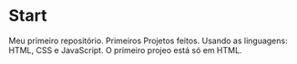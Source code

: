 # Start
 Meu primeiro repositório.
 Primeiros Projetos feitos.
 Usando as linguagens: HTML, CSS e JavaScript.
O primeiro projeo está só em HTML.
